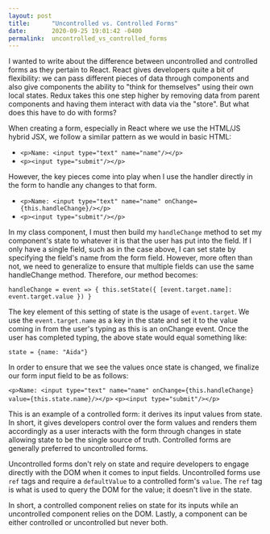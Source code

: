 ```yaml
---
layout: post
title:      "Uncontrolled vs. Controlled Forms"
date:       2020-09-25 19:01:42 -0400
permalink:  uncontrolled_vs_controlled_forms
---
```



I wanted to write about the difference between uncontrolled and controlled forms as they pertain to React. React gives developers quite a bit of flexibility: we can pass different pieces of data through components and also give components the ability to "think for themselves" using their own local states. Redux takes this one step higher by removing data from parent components and having them interact with data via the "store". But what does this have to do with forms? 

When creating a form, especially in React where we use the HTML/JS hybrid JSX, we follow a similar pattern as we would in basic HTML:

* `<p>Name: <input type="text" name="name"/></p>`
* `<p><input type="submit"/></p>`

However, the key pieces come into play when I use the handler directly in the form to handle any changes to that form. 

* `<p>Name: <input type="text" name="name" onChange={this.handleChange}/></p>`
* `<p><input type="submit"/></p>`

In my class component, I must then build my `handleChange` method to set my component's state to whatever it is that the user has put into the field. If I only have a single field, such as in the case above, I can set state by specifying the field's name from the form field. However, more often than not, we need to generalize to ensure that multiple fields can use the same handleChange method. Therefore, our method becomes: 

`handleChange = event => {
		this.setState({
			[event.target.name]: event.target.value
		})
	}`

The key element of this setting of state is the usage of `event.target`. We use the `event.target.name` as a key in the state and set it to the value coming in from the user's typing as this is an onChange event. Once the user has completed typing, the above state would equal something like: 

`state = {name: "Aida"}`

In order to ensure that we see the values once state is changed, we finalize our form input field to be as follows: 

`<p>Name: <input type="text" name="name" onChange={this.handleChange} value={this.state.name}/></p>`
`<p><input type="submit"/></p>`

This is an example of a controlled form: it derives its input values from state. In short, it gives developers control over the form values and renders them accordingly as a user interacts with the form through changes in state allowing state to be the single source of truth. Controlled forms are generally preferred to uncontrolled forms.

Uncontrolled forms don't rely on state and require developers to engage directly with the DOM when it comes to input fields. Uncontrolled forms use `ref` tags and require a `defaultValue` to a controlled form's `value`. The `ref` tag is what is used to query the DOM for the value; it doesn't live in the state. 

In short, a controlled component relies on state for its inputs while an uncontrolled component relies on the DOM. Lastly, a component can be either controlled or uncontrolled but never both. 
